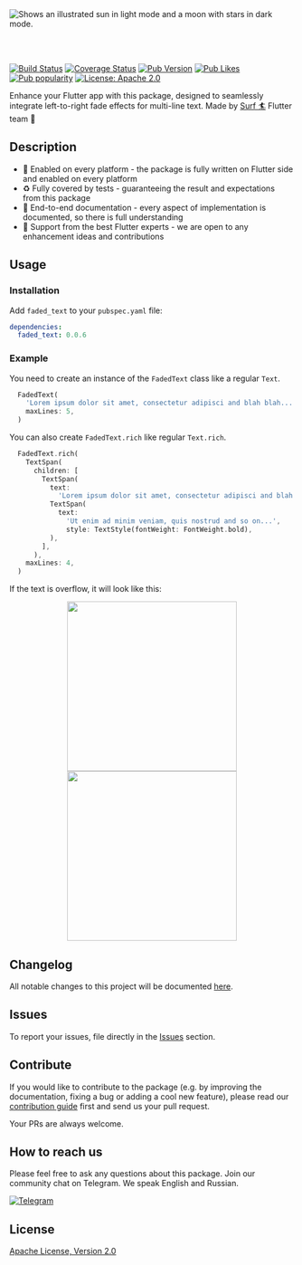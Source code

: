 <picture>
  <source media="(prefers-color-scheme: dark)" srcset="https://github.com/surfstudio/surf-flutter-faded-text/assets/54618146/71c4a82d-f93e-427c-9683-dc2e71203f47">
  <source media="(prefers-color-scheme: light)" srcset="https://github.com/surfstudio/surf-flutter-faded-text/assets/54618146/2683a722-0068-4a45-9e35-90480f41b836">
  <img alt="Shows an illustrated sun in light mode and a moon with stars in dark mode." src="https://github.com/surfstudio/surf-flutter-faded-text/assets/54618146/2683a722-0068-4a45-9e35-90480f41b836">
</picture>

<br></br>

[![Build Status](https://shields.io/github/actions/workflow/status/surfstudio/surf-flutter-faded-text/main.yml?logo=github&logoColor=white)](https://github.com/surfstudio/yandex-mapkit-lite-flutter)
[![Coverage Status](https://img.shields.io/codecov/c/github/surfstudio/surf-flutter-faded-text?logo=codecov&logoColor=white)](https://app.codecov.io/gh/surfstudio/yandex-mapkit-lite-flutter)
[![Pub Version](https://img.shields.io/pub/v/faded-text?logo=dart&logoColor=white)](https://pub.dev/packages/faded_text)
[![Pub Likes](https://badgen.net/pub/likes/faded_text)](https://pub.dev/packages/faded_text)
[![Pub popularity](https://badgen.net/pub/popularity/faded_text)](https://pub.dev/packages/faded_text/score)
[![License: Apache 2.0](https://img.shields.io/badge/license-apache-purple.svg)](https://www.apache.org/licenses/LICENSE-2.0)

Enhance your Flutter app with this package, designed to seamlessly integrate left-to-right fade effects for multi-line text. Made by [Surf :surfer:](https://surf.dev/flutter/) Flutter team :cow2:

## Description 

- :1234: Enabled on every platform - the package is fully written on Flutter side and enabled on every platform
- :recycle: Fully covered by tests - guaranteeing the result and expectations from this package
- :notebook_with_decorative_cover: End-to-end documentation - every aspect of implementation is documented, so there is full understanding
- :cow2: Support from the best Flutter experts - we are open to any enhancement ideas and contributions

## Usage

### Installation

Add `faded_text` to your `pubspec.yaml` file:

```yaml
dependencies:
  faded_text: 0.0.6
```

### Example

You need to create an instance of the `FadedText` class like a regular `Text`.

```dart
  FadedText(
    'Lorem ipsum dolor sit amet, consectetur adipisci and blah blah...',
    maxLines: 5,
  )
```

You can also create `FadedText.rich` like regular `Text.rich`.

```dart
  FadedText.rich(
    TextSpan(
      children: [
        TextSpan(
          text:
            'Lorem ipsum dolor sit amet, consectetur adipisci and blah blah...'),
          TextSpan(
            text:
              'Ut enim ad minim veniam, quis nostrud and so on...',
              style: TextStyle(fontWeight: FontWeight.bold),
          ),
        ],
      ),
    maxLines: 4,
  )
```

If the text is overflow, it will look like this:

<p align="center">
 <img src="./doc/images/example1.png" height="300" />
 <img src="./doc/images/example2.png" height="300" />
</p>

## Changelog

All notable changes to this project will be documented [here](./CHANGELOG.md).

## Issues

To report your issues, file directly in the [Issues](https://github.com/surfstudio/faded-text/issues) section.

## Contribute

If you would like to contribute to the package (e.g. by improving the documentation, fixing a bug or adding a cool new feature), please read our [contribution guide](./CONTRIBUTING.md) first and send us your pull request.

Your PRs are always welcome.

## How to reach us

Please feel free to ask any questions about this package. Join our community chat on Telegram. We speak English and Russian.

[![Telegram](https://img.shields.io/badge/chat-on%20Telegram-blue.svg)](https://t.me/SurfGear)

## License

[Apache License, Version 2.0](https://www.apache.org/licenses/LICENSE-2.0)

